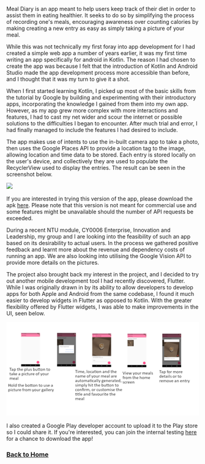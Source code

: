 Meal Diary is an app meant to help users keep track of their diet in order to assist them in eating healthier. It seeks to do so by simplifying the process of recording one's meals, encouraging awareness over counting calories by making creating a new entry as easy as simply taking a picture of your meal.

While this was not technically my first foray into app development for I had created a simple web app a number of years earlier, it was my first time writing an app specifically for android in Kotlin. The reason I had chosen to create the app was because I felt that the introduction of Kotlin and Android Studio made the app development process more accessible than before, and I thought that it was my turn to give it a shot.

When I first started learning Kotlin, I picked up most of the basic skills from the tutorial by Google by building and experimenting with their introductory apps, incorporating the knowledge I gained from them into my own app. However, as my app grew more complex with more interactions and features, I had to cast my net wider and scour the internet or possible solutions to the difficulties I began to encounter. After much trial and error, I had finally managed to include the features I had desired to include.

The app makes use of intents to use the in-built camera app to take a photo, then uses the Google Places API to provide a location tag to the image, allowing location and time data to be stored. Each entry is stored locally on the user's device, and collectively they are used to populate the RecyclerView used to display the entries. The result can be seen in the screenshot below.

<img src="/images/meal-diary/Meal-Diary-SS.jpeg"
	width="250"/>

If you are interested in trying this version of the app, please download the apk [here](https://github.com/Yi-Jiahe/Yi-Jiahe.github.io/releases/tag/MealDiaryv0.1.0). Please note that this version is not meant for commercial use and some features might be unavailable should the number of API requests be exceeded.

During a recent NTU module, CY0006 Enterprise, Innovation and Leadership, my group and I are looking into the feasibility of such an app based on its desirability to actual users. In the process we gathered positive feedback and learnt more about the revenue and dependency costs of running an app. We are also looking into utilising the Google Vision API to provide more details on the pictures.

The project also brought back my interest in the project, and I decided to try out another mobile development tool I had recently discovered, Flutter. While I was originally drawn in by its ability to allow developers to develop apps for both Apple and Android from the same codebase, I found it much easier to develop widgets in Flutter as opposed to Kotlin. With the greater flexibility offered by Flutter widgets, I was able to make improvements in the UI, seen below.

![Feature Graphic](/images/meal_diary/Feature_graphic.png)

I also created a Google Play developer account to upload it to the Play store so I could share it. If you're interested, you can join the internal testing [here](https://play.google.com/apps/internaltest/4700343135347905465) for a chance to download the app!

### [Back to Home](index.md)
